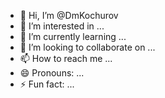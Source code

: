 - 👋 Hi, I’m @DmKochurov
- 👀 I’m interested in ...
- 🌱 I’m currently learning ...
- 💞️ I’m looking to collaborate on ...
- 📫 How to reach me ...
- 😄 Pronouns: ...
- ⚡ Fun fact: ...

<!---
DmKochurov/DmKochurov is a ✨ special ✨ repository because its `README.md` (this file) appears on your GitHub profile.
You can click the Preview link to take a look at your changes.
--->
